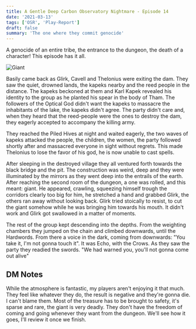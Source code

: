 ```yaml
---
title: A Gentle Deep Carbon Observatory Nightmare - Episode 14
date: '2021-03-13'
tags: ['OSR', 'Play-Report']
draft: false
summary: 'The one where they commit genocide'
---
```


A genocide of an entire tribe, the entrance to the dungeon, the death of a character! This episode has it all.

![Giant](https://i.imgur.com/1wcgycA.png)

Basily came back as Glirk, Cavell and Thelonius were exiting the dam. They saw the quiet, drowned lands, the kapeks nearby and the reed people in the distance. The kapeks beckoned at them and Karl Kapek revealed his identity to the group as he planted his spear in the body of Tham. The followers of the Optical God didn't want the kapeks to massacre the inhabitants of the lake, the kapeks didn't agree. The party didn't care and, when they heard that the reed-people were the ones to destroy the dam, they eagerly accepted to accompany the killing army.

They reached the Piled Hives at night and waited eagerly, the two waves of kapeks attacked the people, the children, the women, the party followed shortly after and massacred everyone in sight without regrets. This made Thelonius to lose the favor of his god, he is now unable to cast spells.

After sleeping in the destroyed village they all ventured forth towards the black bridge and the pit. The construction was weird, deep and they were illuminated by the mirrors as they went deep into the entrails of the earth. After reaching the second room of the dungeon, a one was rolled, and this meant: giant. He appeared, crawling, squeezing himself trough the corridors clearly too big for him, he stretched a hand and grabbed Glirk, the others ran away without looking back. Glirk tried stoically to resist, to cut the giant somehow while he was bringing him towards his mouth. It didn't work and Glirk got swallowed in a matter of moments.

The rest of the group kept descending into the depths. From the weighting chambers they jumped on the chain and climbed downwards, until the Hardwords. From there a voice in the dark, coming from downwards: "You take it, I'm not gonna touch it". It was Echo, with the Crows. As they saw the party they readied the swords. "We had warned you, you'll not gonna come out alive"

## DM Notes

While the atmosphere is fantastic, my players aren't enjoying it that much. They feel like whatever they do, the result is negative and they're gonna die. I can't blame them. Most of the treasure has to be brought to safety, it's sparse and rare, the giant is very deadly. They don't have the freedom of coming and going whenever they want from the dungeon. We'll see how it goes, I'll review it once we finish.
